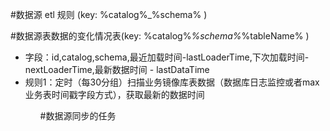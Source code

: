 #数据源 etl 规则 (key: %catalog%_%schema% )


#数据源表数据的变化情况表(key: %catalog%_%schema%_%tableName% )
<ul>
    <li>
        字段：id,catalog,schema,最近加载时间-lastLoaderTime,下次加载时间-nextLoaderTime,最新数据时间 - lastDataTime
    </li>
    <li>
        规则1：定时（每30分组）扫描业务镜像库表数据（数据库日志监控或者max业务表时间戳字段方式），获取最新的数据时间
    </li>
<ul>

#数据源同步的任务

#
